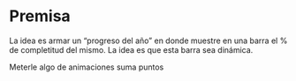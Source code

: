 # Premisa
La idea es armar un “progreso del año” en donde muestre en una barra el % de completitud del mismo. La idea es que esta barra sea dinámica.

Meterle algo de animaciones suma puntos
